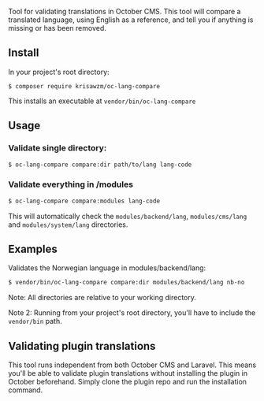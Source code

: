 Tool for validating translations in October CMS.
This tool will compare a translated language, using English as a reference, and tell you if anything is missing or has been removed.

## Install

In your project's root directory:
```
$ composer require krisawzm/oc-lang-compare
```
This installs an executable at `vendor/bin/oc-lang-compare`


## Usage

### Validate single directory:

```sh
$ oc-lang-compare compare:dir path/to/lang lang-code
```

### Validate everything in /modules

```sh
$ oc-lang-compare compare:modules lang-code
```

This will automatically check the `modules/backend/lang`, `modules/cms/lang` and `modules/system/lang` directories.

## Examples

Validates the Norwegian language in modules/backend/lang:

```sh
$ vendor/bin/oc-lang-compare compare:dir modules/backend/lang nb-no
```


Note: All directories are relative to your working directory.

Note 2: Running from your project's root directory, you'll have to include the `vendor/bin` path.


## Validating plugin translations

This tool runs independent from both October CMS and Laravel. This means you'll be able to validate plugin translations without installing the plugin in October beforehand. Simply clone the plugin repo and run the installation command.